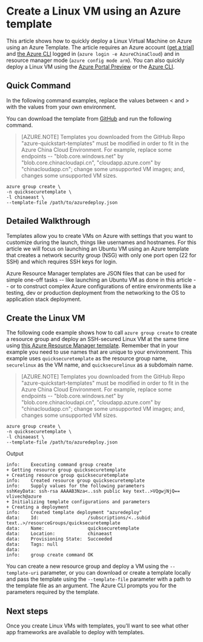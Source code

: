 <!-- deleted in Global -->

<properties
	pageTitle="Create a Linux VM using a Azure template | Azure"
	description="Create a Linux VM on Azure using an Azure Resource Manager template."
	services="virtual-machines-linux"
	documentationCenter=""
	authors="vlivech"
	manager="timlt"
	editor=""
	tags="azure-service-management,azure-resource-manager" />

<tags
	ms.service="virtual-machines-linux"
	ms.date="04/29/2016"
	wacn.date=""/>

# Create a Linux VM using an Azure template

This article shows how to quickly deploy a Linux Virtual Machine on Azure using an Azure Template.  The article requires an Azure account ([get a trial](/pricing/1rmb-trial/)] and [the Azure CLI](/documentation/articles/xplat-cli-install/) logged in (`azure login -e AzureChinaCloud`) and in resource manager mode (`azure config mode arm`).  You can also quickly deploy a Linux VM using the [Azure Portal Preview](/documentation/articles/virtual-machines-linux-quick-create-portal/) or the [Azure CLI](/documentation/articles/virtual-machines-linux-quick-create-cli/).


## Quick Command

In the following command examples, replace the values between &lt; and &gt; with the values from your own environment.

You can download the template from [GitHub](https://raw.githubusercontent.com/azure/azure-quickstart-templates/master/101-vm-sshkey/azuredeploy.json) and run the following command.

>[AZURE.NOTE] Templates you downloaded from the GitHub Repo "azure-quickstart-templates" must be modified in order to fit in the Azure China Cloud Environment. For example, replace some endpoints -- "blob.core.windows.net" by "blob.core.chinacloudapi.cn", "cloudapp.azure.com" by "chinacloudapp.cn"; change some unsupported VM images; and, changes some unsupported VM sizes.

	azure group create \
	-n quicksecuretemplate \
	-l chinaeast \
	--template-file /path/to/azuredeploy.json

## Detailed Walkthrough

Templates allow you to create VMs on Azure with settings that you want to customize during the launch, things like usernames and hostnames. For this article we will focus on launching an Ubuntu VM using an Azure template that creates a network security group (NSG) with only one port open (22 for SSH) and which requires SSH keys for login.

Azure Resource Manager templates are JSON files that can be used for simple one-off tasks -- like launching an Ubuntu VM as done in this article -- or to construct complex Azure configurations of entire environments like a testing, dev or production deployment from the networking to the OS to application stack deployment.

## Create the Linux VM

The following code example shows how to call `azure group create` to create a resource group and deploy an SSH-secured Linux VM at the same time using [this Azure Resource Manager template](https://raw.githubusercontent.com/azure/azure-quickstart-templates/master/101-vm-sshkey/azuredeploy.json). Remember that in your example you need to use names that are unique to your environment. This example uses `quicksecuretemplate` as the resource group name, `securelinux` as the VM name, and `quicksecurelinux` as a subdomain name.

>[AZURE.NOTE] Templates you downloaded from the GitHub Repo "azure-quickstart-templates" must be modified in order to fit in the Azure China Cloud Environment. For example, replace some endpoints -- "blob.core.windows.net" by "blob.core.chinacloudapi.cn", "cloudapp.azure.com" by "chinacloudapp.cn"; change some unsupported VM images; and, changes some unsupported VM sizes.

	azure group create \
	-n quicksecuretemplate \
	-l chinaeast \
	--template-file /path/to/azuredeploy.json

Output

	info:    Executing command group create
	+ Getting resource group quicksecuretemplate
	+ Creating resource group quicksecuretemplate
	info:    Created resource group quicksecuretemplate
	info:    Supply values for the following parameters
	sshKeyData: ssh-rsa AAAAB3Nza<..ssh public key text..>VQgwjNjQ== vlivech@azure
	+ Initializing template configurations and parameters
	+ Creating a deployment
	info:    Created template deployment "azuredeploy"
	data:    Id:                  /subscriptions/<..subid text..>/resourceGroups/quicksecuretemplate
	data:    Name:                quicksecuretemplate
	data:    Location:            chinaeast
	data:    Provisioning State:  Succeeded
	data:    Tags: null
	data:
	info:    group create command OK

You can create a new resource group and deploy a VM using the `--template-uri` parameter, or you can download or create a template locally and pass the template using the `--template-file` parameter with a path to the template file as an argument. The Azure CLI prompts you for the parameters required by the template.

## Next steps

Once you create Linux VMs with templates, you'll want to see what other app frameworks are available to deploy with templates.
